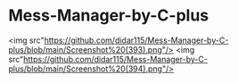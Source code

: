# Mess-Manager-by-C-plus


<img src"https://github.com/didar115/Mess-Manager-by-C-plus/blob/main/Screenshot%20(393).png"/>
<img src"https://github.com/didar115/Mess-Manager-by-C-plus/blob/main/Screenshot%20(394).png"/>

